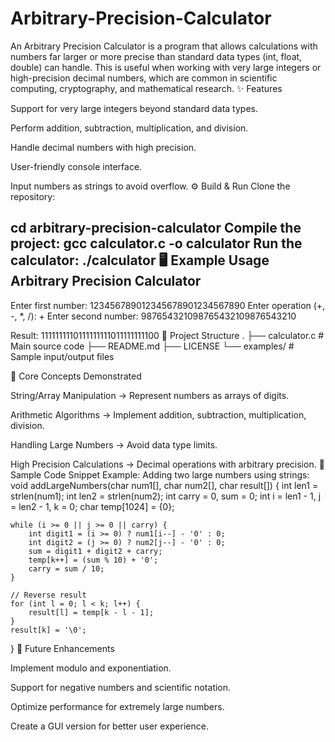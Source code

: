 # Arbitrary-Precision-Calculator
An Arbitrary Precision Calculator is a program that allows calculations with numbers far larger or more precise than standard data types (int, float, double) can handle. This is useful when working with very large integers or high-precision decimal numbers, which are common in scientific computing, cryptography, and mathematical research.
✨ Features

Support for very large integers beyond standard data types.

Perform addition, subtraction, multiplication, and division.

Handle decimal numbers with high precision.

User-friendly console interface.

Input numbers as strings to avoid overflow.
⚙️ Build & Run
Clone the repository:

cd arbitrary-precision-calculator
Compile the project:
gcc calculator.c -o calculator
Run the calculator:
./calculator
🖥️ Example Usage
Arbitrary Precision Calculator
------------------------------
Enter first number: 123456789012345678901234567890
Enter operation (+, -, *, /): +
Enter second number: 987654321098765432109876543210

Result: 1111111110111111111011111111100
📂 Project Structure
.
├── calculator.c      # Main source code
├── README.md
├── LICENSE
└── examples/         # Sample input/output files

🔑 Core Concepts Demonstrated

String/Array Manipulation → Represent numbers as arrays of digits.

Arithmetic Algorithms → Implement addition, subtraction, multiplication, division.

Handling Large Numbers → Avoid data type limits.

High Precision Calculations → Decimal operations with arbitrary precision.
📝 Sample Code Snippet
Example: Adding two large numbers using strings:
void addLargeNumbers(char num1[], char num2[], char result[]) {
    int len1 = strlen(num1);
    int len2 = strlen(num2);
    int carry = 0, sum = 0;
    int i = len1 - 1, j = len2 - 1, k = 0;
    char temp[1024] = {0};

    while (i >= 0 || j >= 0 || carry) {
        int digit1 = (i >= 0) ? num1[i--] - '0' : 0;
        int digit2 = (j >= 0) ? num2[j--] - '0' : 0;
        sum = digit1 + digit2 + carry;
        temp[k++] = (sum % 10) + '0';
        carry = sum / 10;
    }

    // Reverse result
    for (int l = 0; l < k; l++) {
        result[l] = temp[k - l - 1];
    }
    result[k] = '\0';
}
📌 Future Enhancements

Implement modulo and exponentiation.

Support for negative numbers and scientific notation.

Optimize performance for extremely large numbers.

Create a GUI version for better user experience.
